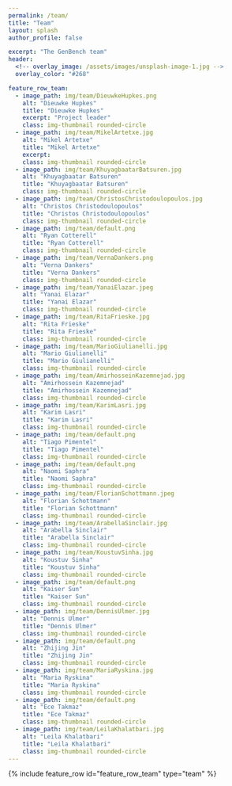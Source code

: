 ```yaml
---
permalink: /team/
title: "Team"
layout: splash
author_profile: false

excerpt: "The GenBench team"
header:
  <!-- overlay_image: /assets/images/unsplash-image-1.jpg -->
  overlay_color: "#268"

feature_row_team:
  - image_path: img/team/DieuwkeHupkes.png
    alt: "Dieuwke Hupkes"
    title: "Dieuwke Hupkes"
    excerpt: "Project leader"
    class: img-thumbnail rounded-circle
  - image_path: img/team/MikelArtetxe.jpg
    alt: "Mikel Artetxe"
    title: "Mikel Artetxe"
    excerpt: 
    class: img-thumbnail rounded-circle
  - image_path: img/team/KhuyagbaatarBatsuren.jpg
    alt: "Khuyagbaatar Batsuren"
    title: "Khuyagbaatar Batsuren"
    class: img-thumbnail rounded-circle
  - image_path: img/team/ChristosChristodoulopoulos.jpg
    alt: "Christos Christodoulopoulos"
    title: "Christos Christodoulopoulos"
    class: img-thumbnail rounded-circle
  - image_path: img/team/default.png
    alt: "Ryan Cotterell"
    title: "Ryan Cotterell"
    class: img-thumbnail rounded-circle
  - image_path: img/team/VernaDankers.png
    alt: "Verna Dankers"
    title: "Verna Dankers"
    class: img-thumbnail rounded-circle
  - image_path: img/team/YanaiElazar.jpeg
    alt: "Yanai Elazar"
    title: "Yanai Elazar"
    class: img-thumbnail rounded-circle
  - image_path: img/team/RitaFrieske.jpg
    alt: "Rita Frieske"
    title: "Rita Frieske"
    class: img-thumbnail rounded-circle
  - image_path: img/team/MarioGiulianelli.jpg
    alt: "Mario Giulianelli"
    title: "Mario Giulianelli"
    class: img-thumbnail rounded-circle
  - image_path: img/team/AmirhosseinKazemnejad.jpg
    alt: "Amirhossein Kazemnejad"
    title: "Amirhossein Kazemnejad"
    class: img-thumbnail rounded-circle
  - image_path: img/team/KarimLasri.jpg
    alt: "Karim Lasri"
    title: "Karim Lasri"
    class: img-thumbnail rounded-circle
  - image_path: img/team/default.png
    alt: "Tiago Pimentel"
    title: "Tiago Pimentel"
    class: img-thumbnail rounded-circle
  - image_path: img/team/default.png
    alt: "Naomi Saphra"
    title: "Naomi Saphra"
    class: img-thumbnail rounded-circle
  - image_path: img/team/FlorianSchottmann.jpeg
    alt: "Florian Schottmann"
    title: "Florian Schottmann"
    class: img-thumbnail rounded-circle
  - image_path: img/team/ArabellaSinclair.jpg
    alt: "Arabella Sinclair"
    title: "Arabella Sinclair"
    class: img-thumbnail rounded-circle
  - image_path: img/team/KoustuvSinha.jpg
    alt: "Koustuv Sinha"
    title: "Koustuv Sinha"
    class: img-thumbnail rounded-circle
  - image_path: img/team/default.png
    alt: "Kaiser Sun"
    title: "Kaiser Sun"
    class: img-thumbnail rounded-circle
  - image_path: img/team/DennisUlmer.jpg
    alt: "Dennis Ulmer"
    title: "Dennis Ulmer"
    class: img-thumbnail rounded-circle
  - image_path: img/team/default.png
    alt: "Zhijing Jin"
    title: "Zhijing Jin"
    class: img-thumbnail rounded-circle
  - image_path: img/team/MariaRyskina.jpg
    alt: "Maria Ryskina"
    title: "Maria Ryskina"
    class: img-thumbnail rounded-circle
  - image_path: img/team/default.png
    alt: "Ece Takmaz"
    title: "Ece Takmaz"
    class: img-thumbnail rounded-circle
  - image_path: img/team/LeilaKhalatbari.jpg
    alt: "Leila Khalatbari"
    title: "Leila Khalatbari"
    class: img-thumbnail rounded-circle
---
```


{% include feature_row id="feature_row_team" type="team" %}
